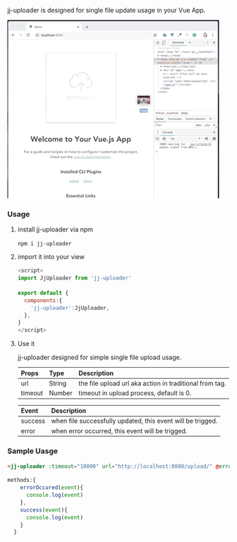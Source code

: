jj-uploader is designed for single file update usage in your Vue App.

![demo](https://github.com/JasonLeee2014/jj-uploader/blob/master/demo.gif?raw=true)

### Usage

1. install jj-uploader via npm

   `npm i jj-uploader`

2. import it into your view

   ```javascript
   <script>
   import JjUploader from 'jj-uploader'
   
   export default {
     components:{
       'jj-uploader':JjUploader,
     },
   }
   </script>
   ```

3. Use it

   jj-uploader designed for simple single file upload usage.

   | Props   | Type   | Description                                             |
   | ------- | ------ | ------------------------------------------------------- |
   | url     | String | the file upload url aka action in traditional from tag. |
   | timeout | Number | timeout in upload process, default is 0.                |

   | Event   | Description                                                 |
   | ------- | ----------------------------------------------------------- |
   | success | when file successfully updated, this event will be trigged. |
   | error   | when error occurred, this event will be trigged.            |

### Sample Uasge

```html
<jj-uploader :timeout="10000" url="http://localhost:8080/upload/" @error="errorOccured" @success="success"/>
```

```js
methods:{
    errorOccured(event){
      console.log(event)
    },
    success(event){
      console.log(event)
    }
  }
```